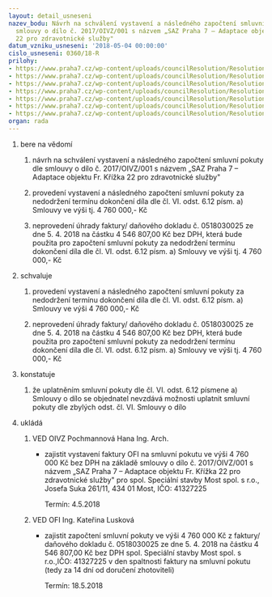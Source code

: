 ```yaml
---
layout: detail_usneseni
nazev_bodu: Návrh na schválení vystavení a následného započtení smluvní pokuty dle
  smlouvy o dílo č. 2017/OIVZ/001 s názvem „SAZ Praha 7 – Adaptace objektu Fr. Křížka
  22 pro zdravotnické služby"
datum_vzniku_usneseni: '2018-05-04 00:00:00'
cislo_usneseni: 0360/18-R
prilohy:
- https://www.praha7.cz/wp-content/uploads/councilResolution/Resolutions/29903/export/1Duvodovazprava~351502.docx
- https://www.praha7.cz/wp-content/uploads/councilResolution/Resolutions/29903/export/3Stavajicismlouvaodilo~351503.pdf
- https://www.praha7.cz/wp-content/uploads/councilResolution/Resolutions/29903/export/4Dodatekc1~351504.doc
- https://www.praha7.cz/wp-content/uploads/councilResolution/Resolutions/29903/export/5Dodatekc2~351505.doc
- https://www.praha7.cz/wp-content/uploads/councilResolution/Resolutions/29903/export/6Dodatekc3~351506.doc
- https://www.praha7.cz/wp-content/uploads/councilResolution/Resolutions/29903/export/7Dodatekc4~351507.doc
- https://www.praha7.cz/wp-content/uploads/councilResolution/Resolutions/29903/export/export~353031.pdf
organ: rada
---
```

<ol id="urzList" class="urzList_view"><li id="" class="urzClass1"><span name="1">bere na vědomí</span><ol id="" class="urzOlClass"><li style="text-align: left;" id="" class="urzClass2"><span><p>návrh na schválení vystavení a následného započtení smluvní pokuty dle smlouvy o dílo č. 2017/OIVZ/001 s názvem „SAZ Praha 7 – Adaptace objektu Fr. Křížka 22 pro zdravotnické služby"</p></span></li><li class="urzClass2" id="" style="text-align: left;"><span><p>provedení vystavení a následného započtení smluvní pokuty za nedodržení termínu dokončení díla dle čl. VI. odst. 6.12 písm. a) Smlouvy ve výši tj. 4 760 000,- Kč</p></span></li><li class="urzClass2" id="" style="text-align: left;"><span><p>neprovedení úhrady faktury/ daňového dokladu č. 0518030025 ze dne 5. 4. 2018 na částku 4 546 807,00 Kč bez DPH, která bude použita pro započtení smluvní pokuty za nedodržení termínu dokončení díla dle čl. VI. odst. 6.12 písm. a) Smlouvy ve výši tj. 4 760 000,- Kč</p></span></li></ol></li><li id="" class="urzClass1"><span name="24">schvaluje</span><ol class="urzOlClass" id=""><li class="urzClass2" id="" style="text-align: left;"><span><p>provedení vystavení a následného započtení smluvní pokuty za nedodržení termínu dokončení díla dle čl. VI. odst. 6.12 písm. a) Smlouvy ve výši 4 760 000,- Kč</p></span></li><li class="urzClass2" id="" style="text-align: left;"><span><p>neprovedení úhrady faktury/ daňového dokladu č. 0518030025 ze dne 5. 4. 2018 na částku 4 546 807,00 Kč bez DPH, která bude použita pro započtení smluvní pokuty za nedodržení termínu dokončení díla dle čl. VI. odst. 6.12 písm. a) Smlouvy ve výši tj. 4 760 000,- Kč</p></span></li></ol></li><li class="urzClass1" id=""><span name="6">konstatuje</span><ol class="urzOlClass decimal "><li class="urzClass2" id="" style="text-align: left;"><span><p>že uplatněním smluvní pokuty dle čl. VI. odst. 6.12 písmene a) Smlouvy o dílo se objednatel nevzdává možnosti uplatnit smluvní pokuty dle zbylých odst. čl. VI. Smlouvy o dílo</p></span></li></ol></li><li class="urzClass1" id="urzUkoly"><span name="1">ukládá</span><ol class="urzOlClass"><li class="urzClass2"><span><p>VED OIVZ Pochmannová Hana Ing. Arch.</p></span><ul class="urzUlClass"><li class="urzClass3"><span><p>zajistit vystavení faktury OFI na smluvní pokutu ve výši 4 760 000 Kč bez DPH na základě smlouvy o dílo č. 2017/OIVZ/001 s názvem „SAZ Praha 7 – Adaptace objektu Fr. Křížka 22 pro zdravotnické služby" pro spol. Speciální stavby Most spol. s r.o., Josefa Suka 261/11, 434 01 Most, IČO: 41327225</p></span><span class="urzUkolTermin">  Termín:&nbsp;4.5.2018</span></li></ul></li><li class="urzClass2"><span><p>VED OFI Ing. Kateřina Lusková</p></span><ul class="urzUlClass"><li class="urzClass3"><span><p>zajistit započtení smluvní pokuty ve výši 4 760 000 Kč z faktury/ daňového dokladu č. 0518030025 ze dne 5. 4. 2018 na částku 4 546 807,00 Kč bez DPH spol. Speciální stavby Most spol. s r.o.,IČO: 41327225 v den spaltnosti faktury na smluvní pokutu (tedy za 14 dní od doručení zhotoviteli)</p></span><span class="urzUkolTermin">  Termín:&nbsp;18.5.2018</span></li></ul></li></ol></li></ol>